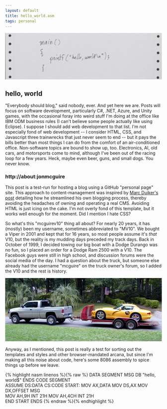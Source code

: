 ```yaml
---
layout: default
title: hello_world.asm
tags: personal
---
```


![hello world](/assets/2017/12-22-helloworld.png)

## hello, world
"Everybody should blog," said nobody, ever. And yet here we are. Posts will focus on software development, particularly C#, .NET, Azure, and Unity games, with the occasional foray into weird stuff I'm doing at the office like IBM ODM business rules (I can't believe some people actually like using Eclipse). I suppose I should add web development to that list. I'm not especially fond of web development -- I consider HTML, CSS, and Javascript three trainwrecks that just never seem to end -- but it pays the bills better than most things I can do from the comfort of an air-conditioned office. Non-software topics are bound to show up, too. Electronics, AI, old cars, and motorsports come to mind, although I've been out of the racing loop for a few years. Heck, maybe even beer, guns, and small dogs. You never know.

<!--more-->

### http:<i></i>//about:jonmcguire

This post is a test-run for hosting a blog using a GitHub "personal page" site. This approach to content-management was inspired by [Marc Duiker's post](https://blog.marcduiker.nl/2015/10/06/moving-my-blog-i-love-github-and-markdown.html) detailing how he streamlined his own blogging process, thereby avoiding the headaches of owning and operating a real CMS. Avoiding HTML is just icing on the cake. I'm not overly fond of this template, but it works well enough for the moment. Did I mention I hate CSS?

So what's this "mcguirev10" thing all about? For nearly 20 years, it has (mostly) been my username, sometimes abbreviated to "MV10". We bought a Viper in 2001 and kept that for 16 years, so most people assume it's *that* V10, but the reality is my mudding days preceded my track days. Back in October of 1999, I decided towing our big boat with a Dodge Durango was no fun, so I placed an order for a Dodge Ram 2500 with a V10. The Facebook guys were still in high school, and discussion forums were the social media of the day. I had a question about the truck, but someone else already had the username "mcguire" on the truck owner's forum, so I added the V10 and the rest is history.

![going racing](/assets/2017/12-22-racing.jpg)

Anyway, as I mentioned, this post is really a test for sorting out the templates and styles and other browser-mandated arcana, but since I'm making all this noise about code, here's some 8086 assembly to spice things up before we leave.

{% highlight nasm linenos %}{% raw %}
DATA SEGMENT
     MSG DB "hello, world$"
ENDS
CODE SEGMENT  
    ASSUME DS:DATA CS:CODE
START:
      MOV AX,DATA
      MOV DS,AX
      MOV DX,OFFSET MSG       
      MOV AH,9H
      INT 21H
      MOV AH,4CH
      INT 21H      
END START
ENDS
{% endraw %}{% endhighlight %}
